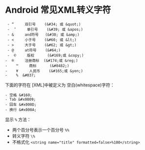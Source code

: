 # Android 常见XML转义字符

```
 - “     双引号    (&#34; 或 &quot;) 
 -  ’     单引号    (&#39; 或 &apos;) 
 - &     and符号   (&#38; 或 &amp;) 
 - <     小于号    (&#60; 或 &lt;) 
 - >     大于号    (&#62; 或 &gt;) 
 - @     at符号    (&#64;)
 -  ©     版权      (&#169;或 &copy;)
-  ®     注册商标  (&#174;或 &reg;)
-    ™     商标      (&#8482;)
-    ¥     人民币    (&#165;或 &yen;)  
-    %  &#037;
```

下面的字符在 [XML]中被定义为 空白(whitespace)字符： 

```
- 空格 &#160;
- Tab &#x0009;
- 回车 &#x000D;
- 换行 &#x000A;
```

显示 `%` 方法：
- 两个百分号表示一个百分号 `%%`
- 转义字符 `\%`
- 不格式化 `<string name="title" formatted=false>%100</string>`